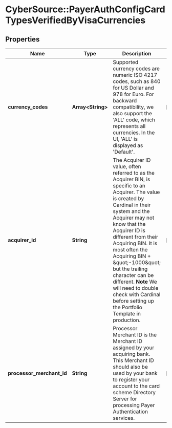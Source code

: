 # CyberSource::PayerAuthConfigCardTypesVerifiedByVisaCurrencies

## Properties
Name | Type | Description | Notes
------------ | ------------- | ------------- | -------------
**currency_codes** | **Array&lt;String&gt;** | Supported currency codes are numeric ISO 4217 codes, such as 840 for US Dollar and 978 for Euro.  For backward compatibility, we also support the &#39;ALL&#39; code, which represents all currencies.  In the UI, &#39;ALL&#39; is displayed as &#39;Default&#39;.  | [optional] 
**acquirer_id** | **String** | The Acquirer ID value, often referred to as the Acquirer BIN, is specific to an Acquirer. The value is created by Cardinal in their system and the Acquirer may not know that the Acquirer ID is different from their Acquiring BIN. It is most often the Acquiring BIN + \&quot;-1000\&quot; but the trailing character can be different. **Note** We will need to double check with Cardinal before setting up the Portfolio Template in production.  | [optional] 
**processor_merchant_id** | **String** | Processor Merchant ID is the Merchant ID assigned by your acquiring bank. This Merchant ID should also be used by your bank to register your account to the card scheme Directory Server for processing Payer Authentication services.  | [optional] 


